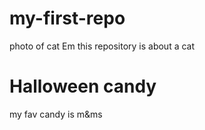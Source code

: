 # my-first-repo
photo of cat
Em
this repository is about a cat

# Halloween candy
my fav candy is m&ms
